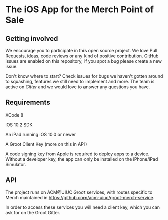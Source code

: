 # The iOS App for the Merch Point of Sale

## Getting involved

We encourage you to participate in this open source project. We love Pull Requests, ideas, code reviews or any kind of positive contribution. GitHub issues are enabled on this repository, if you spot a bug please create a new issue.

Don't know where to start? Check issues for bugs we haven't gotten around to squashing, features we still need to implement and more. The team is active on *Gitter* and we would love to answer any questions you have.

## Requirements

XCode 8

iOS 10.2 SDK

An iPad running iOS 10.0 or newer

A Groot Client Key (more on this in API)

A code signing key from Apple is required to deploy apps to a device. Without a developer key, the app can only be installed on the iPhone/iPad Simulator.

## API

The project runs on ACM@UIUC Groot services, with routes specific to Merch maintained in https://github.com/acm-uiuc/groot-merch-service.

In order to access these services you will need a client key, which you can ask for on the Groot Gitter.
